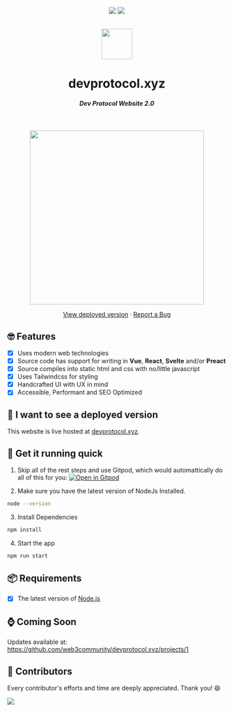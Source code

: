 <!-- markdownlint-disable-next-line -->
<div align="center"><p><a href="https://app.netlify.com/sites/devprotocol/deploys"><img src="https://img.shields.io/netlify/bddfebe4-8553-4de6-9ddb-522ce7f67842?style=flat-square&logo=netlify"></a> <a href="https://discord.gg/2S8PNMRQkq"><img src="https://img.shields.io/discord/835424705410236427?style=flat-square&logo=discord"></a> </p><br> <img height="70px" src="https://github.com/web3community/devprotocol.xyz/raw/main/public/assets/logo.png"><br><h1>devprotocol.xyz</h1><h5>Dev Protocol Website 2.0</h5><br><p><img src="https://user-images.githubusercontent.com/91655303/136316732-199891d1-9983-4370-b221-e972bc566d22.png" height="400"></p><p><a href="https://user-images.githubusercontent.com/91655303/136316732-199891d1-9983-4370-b221-e972bc566d22.png"></a> <a href="https://devprotocol.netlify.app/">View deployed version</a> · <a href="https://github.com/web3community/devprotocol.xyz/issues/new?assignees=&labels=bug&template=bug_report.yml&title=%5BBUG%5D+%3Cdescription%3E">Report a Bug</a></p></div>

## 🤓 Features

- [x] Uses modern web technologies
- [x] Source code has support for writing in **Vue**, **React**, **Svelte** and/or **Preact**
- [x] Source compiles into static html and css with no/little javascript
- [x] Uses Tailwindcss for styling
- [x] Handcrafted UI with UX in mind
- [x] Accessible, Performant and SEO Optimized

## 🤔 I want to see a deployed version

This website is live hosted at [devprotocol.xyz](https://devprotocol.xyz).

## 🚀 Get it running quick

1. Skip all of the rest steps and use Gitpod, which would automattically do all of this for you: [![Open in Gitpod](https://gitpod.io/button/open-in-gitpod.svg)](https://gitpod.io/#https://github.com/web3community/devprotocol.xyz)

2. Make sure you have the latest version of NodeJs Installed.

```sh
node --version
```

3. Install Dependencies

```sh
npm install
```

4. Start the app

```sh
npm run start
```

## 📦 Requirements

- [x] The latest version of [Node.js](https://nodejs.org)

## ⌚ Coming Soon

Updates available at: https://github.com/web3community/devprotocol.xyz/projects/1

## 💖 Contributors

Every contributor's efforts and time are deeply appreciated. Thank you! :smile:

<a href = "https://github.com/web3community/devprotocol.xyz/graphs/contributors">
  <img src = "https://contrib.rocks/image?repo=web3community/devprotocol.xyz"/>
</a>
